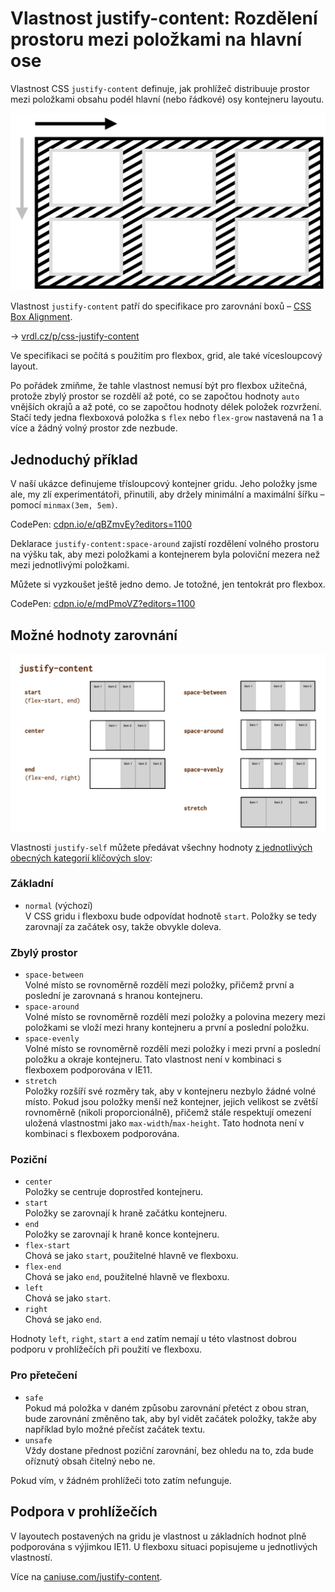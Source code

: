 # Vlastnost justify-content: Rozdělení prostoru mezi položkami na hlavní ose

Vlastnost CSS `justify-content` definuje, jak prohlížeč distribuuje prostor mezi položkami obsahu podél hlavní (nebo řádkové) osy kontejneru layoutu.

<div class="connected" markdown="1">

![CSS vlastnost justify-content](../dist/images/medium/vdlayout/css-justify-content-schema.png)

<div class="web-only" markdown="1">

Vlastnost `justify-content` patří do specifikace pro zarovnání boxů – [CSS Box Alignment](css-box-alignment.md).

</div>

<div class="ebook-only" markdown="1">

→ [vrdl.cz/p/css-justify-content](https://www.vzhurudolu.cz/prirucka/css-justify-content)

</div>

</div>

Ve specifikaci se počítá s použitím pro flexbox, grid, ale také vícesloupcový layout.

Po pořádek zmiňme, že tahle vlastnost nemusí být pro flexbox užitečná, protože zbylý prostor se rozdělí až poté, co se započtou hodnoty `auto` vnějších okrajů a až poté, co se započtou hodnoty délek položek rozvržení. Stačí tedy jedna flexboxová položka s `flex` nebo `flex-grow` nastavená na 1 a více a žádný volný prostor zde nezbude.

<!-- AdSnippet -->

## Jednoduchý příklad

V naší ukázce definujeme třísloupcový kontejner gridu. Jeho položky jsme ale, my zlí experimentátoři, přinutili, aby držely minimální a maximální šířku – pomocí `minmax(3em, 5em)`.

CodePen: [cdpn.io/e/qBZmvEy?editors=1100](https://codepen.io/machal/pen/qBZmvEy?editors=1100)

Deklarace `justify-content:space-around` zajistí rozdělení volného prostoru na výšku tak, aby mezi položkami a kontejnerem byla poloviční mezera než mezi jednotlivými položkami.

Můžete si vyzkoušet ještě jedno demo. Je totožné, jen tentokrát pro flexbox.

CodePen: [cdpn.io/e/mdPmoVZ?editors=1100](https://codepen.io/machal/pen/mdPmoVZ?editors=1100)

## Možné hodnoty zarovnání

![Hodnoty vlastnosti justify-content](../dist/images/original/vdlayout/css-justify-content-hodnoty.png)

Vlastnosti `justify-self` můžete předávat všechny hodnoty [z jednotlivých obecných kategorií klíčových slov](css-box-alignment.md#typy-klicova-slova):

### Základní

- `normal` (výchozí)  
  V CSS gridu i flexboxu bude odpovídat hodnotě `start`. Položky se tedy zarovnají za začátek osy, takže obvykle doleva.

### Zbylý prostor

- `space-between`  
  Volné místo se rovnoměrně rozdělí mezi položky, přičemž první a poslední je zarovnaná s hranou kontejneru.
- `space-around`  
  Volné místo se rovnoměrně rozdělí mezi položky a polovina mezery mezi položkami se vloží mezi hrany kontejneru a první a poslední položku.
- `space-evenly`  
  Volné místo se rovnoměrně rozdělí mezi položky i mezi první a poslední položku a okraje kontejneru. Tato vlastnost není v kombinaci s flexboxem podporována v IE11.
- `stretch`  
  Položky rozšíří své rozměry tak, aby v kontejneru nezbylo žádné volné místo. Pokud jsou položky menší než kontejner, jejich velikost se zvětší rovnoměrně (nikoli proporcionálně), přičemž stále respektují omezení uložená vlastnostmi jako `max-width`/`max-height`. Tato hodnota není v kombinaci s flexboxem podporována. 

### Poziční

- `center`  
  Položky se centruje doprostřed kontejneru.
- `start`  
  Položky se zarovnají k hraně začátku kontejneru.
- `end`  
  Položky se zarovnají k hraně konce kontejneru.
- `flex-start`  
  Chová se jako `start`, použitelné hlavně ve flexboxu.
- `flex-end`  
  Chová se jako `end`, použitelné hlavně ve flexboxu.
- `left`  
  Chová se jako `start`.
- `right`  
  Chová se jako `end`.

Hodnoty `left`, `right`, `start` a `end` zatím nemají u této vlastnost dobrou podporu v prohlížečích při použití ve flexboxu.

### Pro přetečení

- `safe`  
  Pokud má položka v daném způsobu zarovnání přetéct z obou stran, bude zarovnání změněno tak, aby byl vidět začátek položky, takže aby například bylo možné přečíst začátek textu.
- `unsafe`  
  Vždy dostane přednost poziční zarovnání, bez ohledu na to, zda bude oříznutý obsah čitelný nebo ne.  

Pokud vím, v žádném prohlížeči toto zatím nefunguje.

## Podpora v prohlížečích

V layoutech postavených na gridu je vlastnost u základních hodnot plně podporována s výjimkou IE11. U flexboxu situaci popisujeme u jednotlivých vlastností.

Více na [caniuse.com/justify-content](https://caniuse.com/#search=justify-content).

<!-- AdSnippet -->

